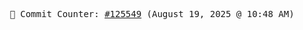 <p align="center">
    <samp>
        📮 Commit Counter: <a href="https://github.com/Javascript-void0/Javascript-void0/commits/main">#125549</a> (August 19, 2025 @ 10:48 AM)
    </samp>
</p>